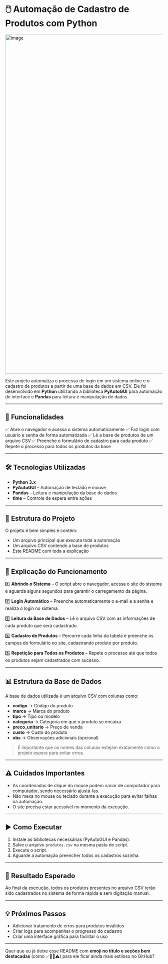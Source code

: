 # 🖱️ Automação de Cadastro de Produtos com Python
<img width="1920" height="1080" alt="image" src="https://github.com/user-attachments/assets/96976a7f-5173-411e-aab7-c371af71da76" />

Este projeto automatiza o processo de login em um sistema online e o cadastro de produtos a partir de uma base de dados em CSV.
Ele foi desenvolvido em **Python** utilizando a biblioteca **PyAutoGUI** para automação de interface e **Pandas** para leitura e manipulação de dados.

---

## 🚀 Funcionalidades

✅ Abre o navegador e acessa o sistema automaticamente
✅ Faz login com usuário e senha de forma automatizada
✅ Lê a base de produtos de um arquivo CSV
✅ Preenche o formulário de cadastro para cada produto
✅ Repete o processo para todos os produtos da base

---

## 🛠️ Tecnologias Utilizadas

* **Python 3.x**
* **PyAutoGUI** – Automação de teclado e mouse
* **Pandas** – Leitura e manipulação da base de dados
* **time** – Controle de espera entre ações

---

## 📂 Estrutura do Projeto

O projeto é bem simples e contém:

* Um arquivo principal que executa toda a automação
* Um arquivo CSV contendo a base de produtos
* Este README com toda a explicação

---

## 📜 Explicação do Funcionamento

1️⃣ **Abrindo o Sistema** – O script abre o navegador, acessa o site do sistema e aguarda alguns segundos para garantir o carregamento da página.

2️⃣ **Login Automático** – Preenche automaticamente o e-mail e a senha e realiza o login no sistema.

3️⃣ **Leitura da Base de Dados** – Lê o arquivo CSV com as informações de cada produto que será cadastrado.

4️⃣ **Cadastro de Produtos** – Percorre cada linha da tabela e preenche os campos do formulário no site, cadastrando produto por produto.

5️⃣ **Repetição para Todos os Produtos** – Repete o processo até que todos os produtos sejam cadastrados com sucesso.

---

## 📊 Estrutura da Base de Dados

A base de dados utilizada é um arquivo CSV com colunas como:

* **codigo** → Código do produto
* **marca** → Marca do produto
* **tipo** → Tipo ou modelo
* **categoria** → Categoria em que o produto se encaixa
* **preco\_unitario** → Preço de venda
* **custo** → Custo do produto
* **obs** → Observações adicionais (opcional)

> É importante que os nomes das colunas estejam exatamente como o projeto espera para evitar erros.

---

## ⚠️ Cuidados Importantes

* As coordenadas de clique do mouse podem variar de computador para computador, sendo necessário ajustá-las.
* Não mexa no mouse ou teclado durante a execução para evitar falhas na automação.
* O site precisa estar acessível no momento da execução.

---

## ▶️ Como Executar

1. Instale as bibliotecas necessárias (PyAutoGUI e Pandas).
2. Salve o arquivo `produtos.csv` na mesma pasta do script.
3. Execute o script.
4. Aguarde a automação preencher todos os cadastros sozinha.

---

## 🎯 Resultado Esperado

Ao final da execução, todos os produtos presentes no arquivo CSV terão sido cadastrados no sistema de forma rápida e sem digitação manual.

---

## 💡 Próximos Passos

* Adicionar tratamento de erros para produtos inválidos
* Criar logs para acompanhar o progresso do cadastro
* Criar uma interface gráfica para facilitar o uso

---

Quer que eu já deixe esse README com **emoji no título e seções bem destacadas** (como ✅🚀📂⚠️) para ele ficar ainda mais estiloso no GitHub?

